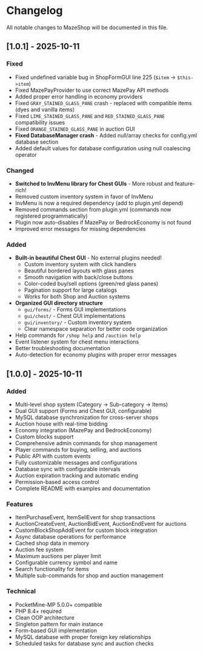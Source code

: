 # Changelog

All notable changes to MazeShop will be documented in this file.

## [1.0.1] - 2025-10-11

### Fixed
- Fixed undefined variable bug in ShopFormGUI line 225 (`$item` → `$this->item`)
- Fixed MazePayProvider to use correct MazePay API methods
- Added proper error handling in economy providers
- Fixed `GRAY_STAINED_GLASS_PANE` crash - replaced with compatible items (dyes and vanilla items)
- Fixed `LIME_STAINED_GLASS_PANE` and `RED_STAINED_GLASS_PANE` compatibility issues
- Fixed `ORANGE_STAINED_GLASS_PANE` in auction GUI
- **Fixed DatabaseManager crash** - Added null/array checks for config.yml database section
- Added default values for database configuration using null coalescing operator

### Changed
- **Switched to InvMenu library for Chest GUIs** - More robust and feature-rich!
- Removed custom inventory system in favor of InvMenu
- InvMenu is now a required dependency (add to plugin.yml depend)
- Removed commands section from plugin.yml (commands now registered programmatically)
- Plugin now auto-disables if MazePay or BedrockEconomy is not found
- Improved error messages for missing dependencies

### Added
- **Built-in beautiful Chest GUI** - No external plugins needed! 
  - Custom inventory system with click handlers
  - Beautiful bordered layouts with glass panes
  - Smooth navigation with back/close buttons
  - Color-coded buy/sell options (green/red glass panes)
  - Pagination support for large catalogs
  - Works for both Shop and Auction systems
- **Organized GUI directory structure**
  - `gui/forms/` - Forms GUI implementations
  - `gui/chest/` - Chest GUI implementations  
  - `gui/inventory/` - Custom inventory system
  - Clear namespace separation for better code organization
- Help commands for `/shop help` and `/auction help`
- Event listener system for chest menu interactions
- Better troubleshooting documentation
- Auto-detection for economy plugins with proper error messages

## [1.0.0] - 2025-10-11

### Added
- Multi-level shop system (Category → Sub-category → Items)
- Dual GUI support (Forms and Chest GUI, configurable)
- MySQL database synchronization for cross-server shops
- Auction house with real-time bidding
- Economy integration (MazePay and BedrockEconomy)
- Custom blocks support
- Comprehensive admin commands for shop management
- Player commands for buying, selling, and auctions
- Public API with custom events
- Fully customizable messages and configurations
- Database sync with configurable intervals
- Auction expiration tracking and automatic ending
- Permission-based access control
- Complete README with examples and documentation

### Features
- ItemPurchaseEvent, ItemSellEvent for shop transactions
- AuctionCreateEvent, AuctionBidEvent, AuctionEndEvent for auctions
- CustomBlockShopAddEvent for custom block integration
- Async database operations for performance
- Cached shop data in memory
- Auction fee system
- Maximum auctions per player limit
- Configurable currency symbol and name
- Search functionality for items
- Multiple sub-commands for shop and auction management

### Technical
- PocketMine-MP 5.0.0+ compatible
- PHP 8.4+ required
- Clean OOP architecture
- Singleton pattern for main instance
- Form-based GUI implementation
- MySQL database with proper foreign key relationships
- Scheduled tasks for database sync and auction checks
